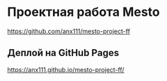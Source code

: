 # Проектная работа Mesto
https://github.com/anx111/mesto-project-ff

## Деплой на GitHub Pages
https://anx111.github.io/mesto-project-ff/

